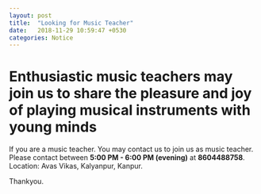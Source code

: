 ```yaml
---
layout: post
title:  "Looking for Music Teacher"
date:   2018-11-29 10:59:47 +0530
categories: Notice
---
```


# Enthusiastic music teachers may join us to share the pleasure and joy of playing musical instruments with young minds

If you are a music teacher. You may contact us to join us as music teacher.  
Please contact between **5:00 PM - 6:00 PM (evening)** at **8604488758**.  
Location: Avas Vikas, Kalyanpur, Kanpur.

Thankyou.